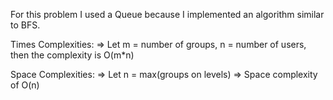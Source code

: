 For this problem I used a Queue because I implemented an algorithm similar to BFS.

Times Complexities:
    => Let m = number of groups, n = number of users, then the complexity is O(m*n)

Space Complexities:
    => Let n = max(groups on levels) => Space complexity of O(n)




